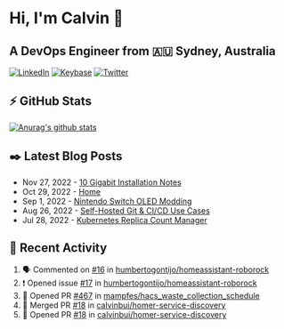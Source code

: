 # Hi, I'm Calvin 🍭
## A DevOps Engineer from 🇦🇺 Sydney, Australia</h3>

[![LinkedIn](https://img.shields.io/badge/-c–bui-0077B5?style=flat-square&labelColor=0077B5&logo=LinkedIn&logoColor=white)](https://www.linkedin.com/in/c-bui/)
[![Keybase](https://img.shields.io/badge/-calvinbui-ff6f21?style=flat-square&labelColor=ff6f21&logo=Keybase&logoColor=white)](https://keybase.io/calvinbui)
[![Twitter](https://img.shields.io/badge/-ASAPCalvin-1DA1F2?style=flat-square&labelColor=1DA1F2&logo=Twitter&logoColor=white)](https://twitter.com/ASAPCalvin)

<!-- https://github.com/rishavanand/github-profilinator -->
## ⚡ GitHub Stats
[![Anurag's github stats](https://github-readme-stats.vercel.app/api?username=calvinbui&count_private=true&hide_title=true)](https://github.com/anuraghazra/github-readme-stats)

<!-- https://github.com/gautamkrishnar/blog-post-workflow -->
## ✒️ Latest Blog Posts

<!-- BLOG-POST-LIST:START -->
- Nov 27, 2022 - [10 Gigabit Installation Notes](https://calvin.me/10-gigabit-installation-notes)
- Oct 29, 2022 - [Home](https://calvin.me/home)
- Sep 1, 2022 - [Nintendo Switch OLED Modding](https://calvin.me/nintendo-switch-oled-modding)
- Aug 26, 2022 - [Self-Hosted Git &amp; CI/CD Use Cases](https://calvin.me/self-hosted-git-cicd-use-cases)
- Jul 28, 2022 - [Kubernetes Replica Count Manager](https://calvin.me/kubernetes-replica-count-manager)

<!-- BLOG-POST-LIST:END -->

## 🏃‍ Recent Activity

<!--START_SECTION:activity-->
1. 🗣 Commented on [#16](https://github.com/humbertogontijo/homeassistant-roborock/issues/16) in [humbertogontijo/homeassistant-roborock](https://github.com/humbertogontijo/homeassistant-roborock)
2. ❗️ Opened issue [#17](https://github.com/humbertogontijo/homeassistant-roborock/issues/17) in [humbertogontijo/homeassistant-roborock](https://github.com/humbertogontijo/homeassistant-roborock)
3. 💪 Opened PR [#467](https://github.com/mampfes/hacs_waste_collection_schedule/pull/467) in [mampfes/hacs_waste_collection_schedule](https://github.com/mampfes/hacs_waste_collection_schedule)
4. 🎉 Merged PR [#18](https://github.com/calvinbui/homer-service-discovery/pull/18) in [calvinbui/homer-service-discovery](https://github.com/calvinbui/homer-service-discovery)
5. 💪 Opened PR [#18](https://github.com/calvinbui/homer-service-discovery/pull/18) in [calvinbui/homer-service-discovery](https://github.com/calvinbui/homer-service-discovery)
<!--END_SECTION:activity-->
